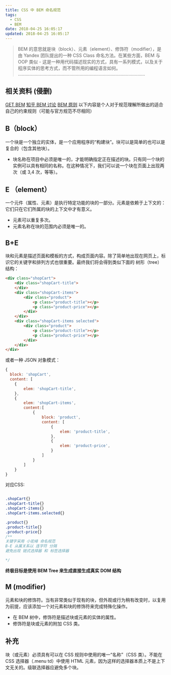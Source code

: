 ```yaml
---
title: CSS 中 BEM 命名规范
tags:
  - CSS
  - BEM
date: 2018-04-25 16:05:17
updated: 2018-04-25 16:05:17
---
```


> BEM 的意思就是块（block）、元素（element）、修饰符（modifier），是由 Yandex 团队提出的一种 CSS Class 命名方法。在某些方面，BEM 与 OOP 类似 - 这是一种用代码描述现实的方式，具有一系列模式，以及关于程序实体的思考方式，而不管所用的编程语言如何。
> ...................................................................................................

## 相关资料 (侵删)

[GET BEM](http://getbem.com/introduction/)
[知乎 BEM 讨论](https://www.zhihu.com/question/21935157)
[BEM 原则](https://coding.smashingmagazine.com/2012/04/a-new-front-end-methodology-bem/)
以下内容是个人对于规范理解所做出的适合自己的约束规则（可能与官方规范不尽相同）

## B（block）

一个块是一个独立的实体，是一个应用程序的“构建块”。块可以是简单的也可以是复合的（包含其他块）。

* 块名称在项目中必须是唯一的，才能明确指定正在描述的块。只有同一个块的实例可以具有相同的名称。在这种情况下，我们可以说一个块在页面上出现两次（或 3,4 次，等等）。

## E （element）

一个元件（属性、元素）是执行特定功能的块的一部分。元素是依赖于上下文的：它们只在它们所属的块的上下文中才有意义。

* 元素可以重复多次。
* 元素名称在块的范围内必须是唯一的。

## B+E

块和元素是描述页面和模板的方式，构成页面内容。除了简单地出现在网页上，标识它的关键字和排列方式也很重要。最终我们将会得到类似下面的 树形（tree）结构：

```html
<div class="shopCart">
    <div class="shopCart-title">
    </div>
    <div class="shopCart-items">
        <div class="product">
            <p class="product-title"></p>
            <p class="product-price"></p>
        </div>
    </div>
    <div class="shopCart-items selected">
        <div class="product">
            <p class="product-title"></p>
            <p class="product-price"></p>
        </div>
    </div>
</div>
```

或者一种 JSON 对象模式：

```js
{
  block: 'shopCart',
  content: [
    {
        elem: 'shopCart-title',
    },
    {
        elem: 'shopCart-items',
        content:[
            {
                block: 'product',
                content: [
                    {
                        elem: 'product-title',
                    },
                    {
                        elem: 'product-price',
                    }
                ]
            }
        ]
    }
}
```

对应CSS:

```css

.shopCart{}
.shopCart-title{}
.shopCart-items{}
.shopCart-items.selected{}

.product{}
.product-title{}
.product-price{}
/**
关键字采用 小驼峰 命名规范
B-E 从属关系以 连字符 分隔
避免出现 链式选择器 和 标签选择器

*/
```

**终极目标是使用 BEM Tree 来生成直接生成真实 DOM 结构**

## M (modifier)

元素和块的修饰符。当有非常类似于现有的块，但外观或行为稍有改变时，以复用为前提，应该添加一个对元素和块的修饰符来完成特殊化操作。

* 在 BEM 树中，修饰符是描述块或元素的实体的属性。
* 修饰符是块或元素的附加 CSS 类。

## 补充

块（或元素）必须具有可以在 CSS 规则中使用的唯一“名称”（CSS 类）。不能在 CSS 选择器（.menu td）中使用 HTML 元素，因为这样的选择器本质上不是上下文无关的。级联选择器应避免多个块。
